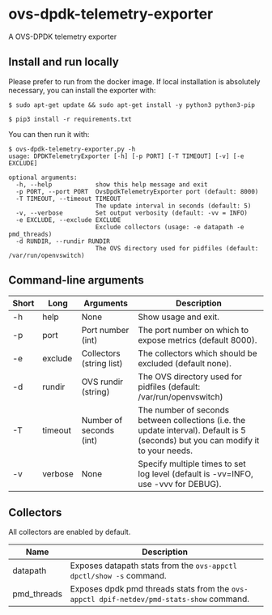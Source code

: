# ovs-dpdk-telemetry-exporter
A OVS-DPDK telemetry exporter

## Install and run locally

Please prefer to run from the docker image. If local installation is absolutely necessary, you can
install the exporter with:
```
$ sudo apt-get update && sudo apt-get install -y python3 python3-pip

$ pip3 install -r requirements.txt

```

You can then run it with:
```
$ ovs-dpdk-telemetry-exporter.py -h
usage: DPDKTelemetryExporter [-h] [-p PORT] [-T TIMEOUT] [-v] [-e EXCLUDE]

optional arguments:
  -h, --help            show this help message and exit
  -p PORT, --port PORT  OvsDpdkTelemetryExporter port (default: 8000)
  -T TIMEOUT, --timeout TIMEOUT
                        The update interval in seconds (default: 5)
  -v, --verbose         Set output verbosity (default: -vv = INFO)
  -e EXCLUDE, --exclude EXCLUDE
                        Exclude collectors (usage: -e datapath -e pmd_threads)
  -d RUNDIR, --rundir RUNDIR
                        The OVS directory used for pidfiles (default: /var/run/openvswitch)
```

## Command-line arguments

Short | Long | Arguments | Description
------|------|-----------|-------------
-h | help | None | Show usage and exit.
-p | port | Port number (int) | The port number on which to expose metrics (default 8000).
-e | exclude | Collectors (string list) | The collectors which should be excluded (default none).
-d | rundir | OVS rundir (string) | The OVS directory used for pidfiles (default: /var/run/openvswitch)
-T | timeout | Number of seconds (int) | The number of seconds between collections (i.e. the update interval). Default is 5 (seconds) but you can modify it to your needs.
-v | verbose | None | Specify multiple times to set log level (default is -vv=INFO, use -vvv for DEBUG).

## Collectors

All collectors are enabled by default.

Name | Description
-----|-------------
datapath | Exposes datapath stats from the `ovs-appctl dpctl/show -s` command.
pmd_threads | Exposes dpdk pmd threads stats from the `ovs-appctl dpif-netdev/pmd-stats-show` command.
